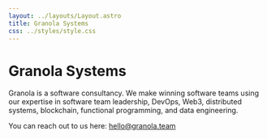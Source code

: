 ```yaml
---
layout: ../layouts/Layout.astro
title: Granola Systems
css: ../styles/style.css
---
```


# Granola Systems

Granola is a software consultancy. We make winning software teams using our
expertise in software team leadership, DevOps, Web3, distributed systems,
blockchain, functional programming, and data engineering.

You can reach out to us here: hello@granola.team